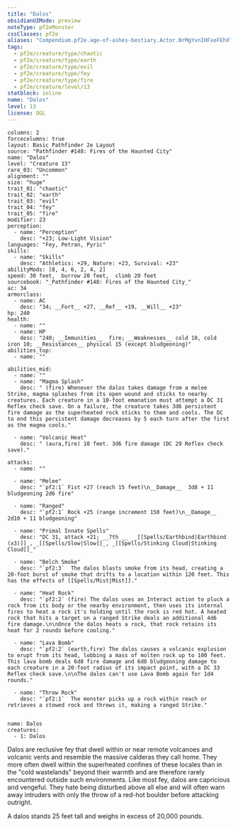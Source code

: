 ```yaml
---
title: "Dalos"
obsidianUIMode: preview
noteType: pf2eMonster
cssClasses: pf2e
aliases: "Compendium.pf2e.age-of-ashes-bestiary.Actor.NrMgYvnIHFxeFEhX" 
tags:
  - pf2e/creature/type/chaotic
  - pf2e/creature/type/earth
  - pf2e/creature/type/evil
  - pf2e/creature/type/fey
  - pf2e/creature/type/fire
  - pf2e/creature/level/13
statblock: inline
name: "Dalos"
level: 13
license: OGL
---
```


```statblock
columns: 2
forcecolumns: true
layout: Basic Pathfinder 2e Layout
source: "Pathfinder #148: Fires of the Haunted City"
name: "Dalos"
level: "Creature 13"
rare_03: "Uncommon"
alignment: ""
size: "huge"
trait_01: "chaotic"
trait_02: "earth"
trait_03: "evil"
trait_04: "fey"
trait_05: "fire"
modifier: 23
perception:
  - name: "Perception"
    desc: "+23; Low-Light Vision"
languages: "Fey, Petran, Pyric"
skills:
  - name: "Skills"
    desc: "Athletics: +29, Nature: +23, Survival: +23"
abilityMods: [8, 4, 6, 2, 4, 2]
speed: 30 feet,  burrow 20 feet,  climb 20 feet
sourcebook: "_Pathfinder #148: Fires of the Haunted City_"
ac: 34
armorclass:
  - name: AC
    desc: "34; __Fort__ +27, __Ref__ +19, __Will__ +23"
hp: 240
health:
  - name: ""
  - name: HP
    desc: "240; __Immunities__  fire; __Weaknesses__ cold 10, cold iron 10; __Resistances__ physical 15 (except bludgeoning)"
abilities_top:
  - name: ""

abilities_mid:
  - name: ""
  - name: "Magma Splash"
    desc: " (fire) Whenever the dalos takes damage from a melee Strike, magma splashes from its open wound and sticks to nearby creatures. Each creature in a 10-foot emanation must attempt a DC 31 Reflex check save. On a failure, the creature takes 3d6 persistent fire damage as the superheated rock sticks to them and cools. The DC to end this persistent damage decreases by 5 each turn after the first as the magma cools."

  - name: "Volcanic Heat"
    desc: " (aura,fire) 10 feet. 3d6 fire damage (DC 29 Reflex check save)."

attacks:
  - name: ""

  - name: "Melee"
    desc: "`pf2:1` Fist +27 (reach 15 feet)\n__Damage__  3d8 + 11 bludgeoning 2d6 fire"

  - name: "Ranged"
    desc: "`pf2:1` Rock +25 (range increment 150 feet)\n__Damage__  2d10 + 11 bludgeoning"

  - name: "Primal Innate Spells"
    desc: "DC 31, attack +21; __7th __  _[[Spells/Earthbind|Earthbind (x3)]]_, _[[Spells/Slow|Slow]]_, _[[Spells/Stinking Cloud|Stinking Cloud]]_"

  - name: "Belch Smoke"
    desc: "`pf2:3`  The dalos blasts smoke from its head, creating a 20-foot burst of smoke that drifts to a location within 120 feet. This has the effects of [[Spells/Mist|Mist]]."

  - name: "Heat Rock"
    desc: "`pf2:2` (fire) The dalos uses an Interact action to pluck a rock from its body or the nearby environment, then uses its internal fires to heat a rock it's holding until the rock is red hot. A heated rock that hits a target on a ranged Strike deals an additional 4d6 fire damage.\n\nOnce the dalos heats a rock, that rock retains its heat for 2 rounds before cooling."

  - name: "Lava Bomb"
    desc: "`pf2:2` (earth,fire) The dalos causes a volcanic explosion to erupt from its head, lobbing a mass of molten rock up to 100 feet. This lava bomb deals 6d8 fire damage and 6d8 bludgeoning damage to each creature in a 20-foot radius of its impact point, with a DC 33 Reflex check save.\n\nThe dalos can't use Lava Bomb again for 1d4 rounds."

  - name: "Throw Rock"
    desc: "`pf2:1`  The monster picks up a rock within reach or retrieves a stowed rock and throws it, making a ranged Strike."
 
```

```encounter-table
name: Dalos
creatures:
  - 1: Dalos
```



Dalos are reclusive fey that dwell within or near remote volcanoes and volcanic vents and resemble the massive calderas they call home. They more often dwell within the superheated confines of these locales than in the "cold wastelands" beyond their warmth and are therefore rarely encountered outside such environments. Like most fey, dalos are capricious and vengeful. They hate being disturbed above all else and will often warn away intruders with only the throw of a red-hot boulder before attacking outright.

A dalos stands 25 feet tall and weighs in excess of 20,000 pounds.
